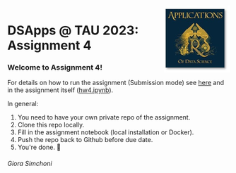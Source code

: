 <img src="images/DSApps_logo_small.jpg" align="right" />

# DSApps @ TAU 2023: Assignment 4

### Welcome to Assignment 4!

For details on how to run the assignment (Submission mode) see [here](https://github.com/DSApps-2023/Class_Slides/blob/main/Apps_of_DS_HW.pdf) and in the assignment itself ([hw4.ipynb](hw4.ipynb)).

In general:

1. You need to have your own private repo of the assignment.
2. Clone this repo locally.
3. Fill in the assignment notebook (local installation or Docker).
4. Push the repo back to Github before due date.
5. You're done. :nail_care:

###### Giora Simchoni
